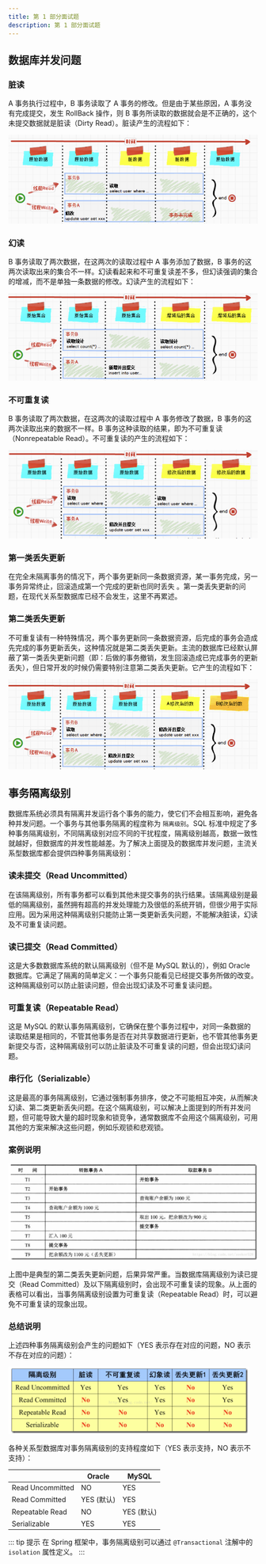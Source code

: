 ```yaml
---
title: 第 1 部分面试题
description: 第 1 部分面试题
---
```


## 数据库并发问题

### 脏读

A 事务执行过程中，B 事务读取了 A 事务的修改。但是由于某些原因，A 事务没有完成提交，发生 RollBack 操作，则 B 事务所读取的数据就会是不正确的，这个未提交数据就是脏读（Dirty Read）。脏读产生的流程如下：

![db-dirty-read](../../../../assets/2024/01//db-dirty-read.png)

### 幻读

B 事务读取了两次数据，在这两次的读取过程中 A 事务添加了数据，B 事务的这两次读取出来的集合不一样。幻读看起来和不可重复读差不多，但幻读强调的集合的增减，而不是单独一条数据的修改。幻读产生的流程如下：

![db-phantom-read](../../../../assets/2024/01//db-phantom-read.png)

### 不可重复读

B 事务读取了两次数据，在这两次的读取过程中 A 事务修改了数据，B 事务的这两次读取出来的数据不一样。B 事务这种读取的结果，即为不可重复读（Nonrepeatable Read）。不可重复读的产生的流程如下：

![db-nonrepeatable-read](../../../../assets/2024/01//db-nonrepeatable-read.png)

### 第一类丢失更新

在完全未隔离事务的情况下，两个事务更新同一条数据资源，某一事务完成，另一事务异常终止，回滚造成第一个完成的更新也同时丢失 。第一类丢失更新的问题，在现代关系型数据库已经不会发生，这里不再累述。

### 第二类丢失更新

不可重复读有一种特殊情况，两个事务更新同一条数据资源，后完成的事务会造成先完成的事务更新丢失，这种情况就是第二类丢失更新。主流的数据库已经默认屏蔽了第一类丢失更新问题（即：后做的事务撤销，发生回滚造成已完成事务的更新丢失），但日常开发的时候仍需要特别注意第二类丢失更新。它产生的流程如下：

![db-nonrepeatable-read-2](../../../../assets/2024/01//db-nonrepeatable-read-2.png)

## 事务隔离级别

数据库系统必须具有隔离并发运行各个事务的能力，使它们不会相互影响，避免各种并发问题。一个事务与其他事务隔离的程度称为 `隔离级别`。SQL 标准中规定了多种事务隔离级别，不同隔离级别对应不同的干扰程度，隔离级别越高，数据一致性就越好，但数据库的并发性能越差。为了解决上面提及的数据库并发问题，主流关系型数据库都会提供四种事务隔离级别：

### 读未提交（Read Uncommitted）

在该隔离级别，所有事务都可以看到其他未提交事务的执行结果。该隔离级别是最低的隔离级别，虽然拥有超高的并发处理能力及很低的系统开销，但很少用于实际应用。因为采用这种隔离级别只能防止第一类更新丢失问题，不能解决脏读，幻读及不可重复读问题。

### 读已提交（Read Committed）

这是大多数数据库系统的默认隔离级别（但不是 MySQL 默认的），例如 Oracle 数据库。它满足了隔离的简单定义：一个事务只能看见已经提交事务所做的改变。这种隔离级别可以防止脏读问题，但会出现幻读及不可重复读问题。

### 可重复读（Repeatable Read）

这是 MySQL 的默认事务隔离级别，它确保在整个事务过程中，对同一条数据的读取结果是相同的，不管其他事务是否在对共享数据进行更新，也不管其他事务更新提交与否，这种隔离级别可以防止脏读及不可重复读的问题，但会出现幻读问题。

### 串行化（Serializable）

这是最高的事务隔离级别，它通过强制事务排序，使之不可能相互冲突，从而解决幻读、第二类更新丢失问题。在这个隔离级别，可以解决上面提到的所有并发问题，但可能导致大量的超时现象和锁竞争，通常数据库不会用这个隔离级别，可用其他的方案来解决这些问题，例如乐观锁和悲观锁。

### 案例说明

![db-isolate-example](../../../../assets/2024/01//db-isolate-example.png)

上图中是典型的第二类丢失更新问题，后果异常严重。当数据库隔离级别为读已提交（Read Committed）及以下隔离级别时，会出现不可重复读的现象。从上面的表格可以看出，当事务隔离级别设置为可重复读（Repeatable Read）时，可以避免不可重复读的现象出现。

### 总结说明

上述四种事务隔离级别会产生的问题如下（YES 表示存在对应的问题，NO 表示不存在对应的问题）：

![db-isolate-level](../../../../assets/2024/01//db-isolate-level.png)

各种关系型数据库对事务隔离级别的支持程度如下（YES 表示支持，NO 表示不支持）：

|                  | Oracle     | MySQL      |
| ---------------- | ---------- | ---------- |
| Read Uncommitted | NO         | YES        |
| Read Committed   | YES (默认) | YES        |
| Repeatable Read  | NO         | YES (默认) |
| Serializable     | YES        | YES        |

::: tip 提示
在 Spring 框架中，事务隔离级别可以通过 `@Transactional` 注解中的 `isolation` 属性定义。
:::
